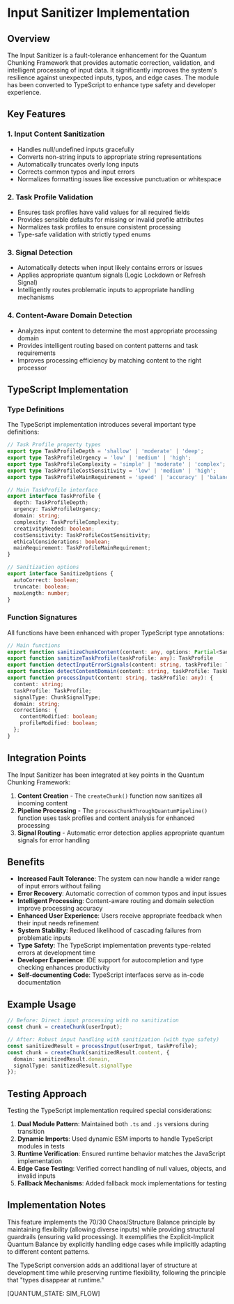 # Input Sanitizer Implementation

## Overview

The Input Sanitizer is a fault-tolerance enhancement for the Quantum Chunking Framework that provides automatic correction, validation, and intelligent processing of input data. It significantly improves the system's resilience against unexpected inputs, typos, and edge cases. The module has been converted to TypeScript to enhance type safety and developer experience.

## Key Features

### 1. Input Content Sanitization
- Handles null/undefined inputs gracefully
- Converts non-string inputs to appropriate string representations
- Automatically truncates overly long inputs
- Corrects common typos and input errors
- Normalizes formatting issues like excessive punctuation or whitespace

### 2. Task Profile Validation
- Ensures task profiles have valid values for all required fields
- Provides sensible defaults for missing or invalid profile attributes
- Normalizes task profiles to ensure consistent processing
- Type-safe validation with strictly typed enums

### 3. Signal Detection
- Automatically detects when input likely contains errors or issues
- Applies appropriate quantum signals (Logic Lockdown or Refresh Signal)
- Intelligently routes problematic inputs to appropriate handling mechanisms

### 4. Content-Aware Domain Detection
- Analyzes input content to determine the most appropriate processing domain
- Provides intelligent routing based on content patterns and task requirements
- Improves processing efficiency by matching content to the right processor

## TypeScript Implementation

### Type Definitions
The TypeScript implementation introduces several important type definitions:

```typescript
// Task Profile property types
export type TaskProfileDepth = 'shallow' | 'moderate' | 'deep';
export type TaskProfileUrgency = 'low' | 'medium' | 'high';
export type TaskProfileComplexity = 'simple' | 'moderate' | 'complex';
export type TaskProfileCostSensitivity = 'low' | 'medium' | 'high';
export type TaskProfileMainRequirement = 'speed' | 'accuracy' | 'balance' | 'creativity' | 'ethics';

// Main TaskProfile interface
export interface TaskProfile {
  depth: TaskProfileDepth;
  urgency: TaskProfileUrgency;
  domain: string;
  complexity: TaskProfileComplexity;
  creativityNeeded: boolean;
  costSensitivity: TaskProfileCostSensitivity;
  ethicalConsiderations: boolean;
  mainRequirement: TaskProfileMainRequirement;
}

// Sanitization options
export interface SanitizeOptions {
  autoCorrect: boolean;
  truncate: boolean;
  maxLength: number;
}
```

### Function Signatures
All functions have been enhanced with proper TypeScript type annotations:

```typescript
// Main functions
export function sanitizeChunkContent(content: any, options: Partial<SanitizeOptions> = {}): string
export function sanitizeTaskProfile(taskProfile: any): TaskProfile
export function detectInputErrorSignals(content: string, taskProfile: TaskProfile): ChunkSignalType
export function detectContentDomain(content: string, taskProfile: TaskProfile): string
export function processInput(content: string, taskProfile: any): {
  content: string;
  taskProfile: TaskProfile;
  signalType: ChunkSignalType;
  domain: string;
  corrections: {
    contentModified: boolean;
    profileModified: boolean;
  };
}
```

## Integration Points

The Input Sanitizer has been integrated at key points in the Quantum Chunking Framework:

1. **Content Creation** - The `createChunk()` function now sanitizes all incoming content
2. **Pipeline Processing** - The `processChunkThroughQuantumPipeline()` function uses task profiles and content analysis for enhanced processing
3. **Signal Routing** - Automatic error detection applies appropriate quantum signals for error handling

## Benefits

- **Increased Fault Tolerance**: The system can now handle a wider range of input errors without failing
- **Error Recovery**: Automatic correction of common typos and input issues
- **Intelligent Processing**: Content-aware routing and domain selection improve processing accuracy
- **Enhanced User Experience**: Users receive appropriate feedback when their input needs refinement
- **System Stability**: Reduced likelihood of cascading failures from problematic inputs
- **Type Safety**: The TypeScript implementation prevents type-related errors at development time
- **Developer Experience**: IDE support for autocompletion and type checking enhances productivity
- **Self-documenting Code**: TypeScript interfaces serve as in-code documentation

## Example Usage

```typescript
// Before: Direct input processing with no sanitization
const chunk = createChunk(userInput);

// After: Robust input handling with sanitization (with type safety)
const sanitizedResult = processInput(userInput, taskProfile);
const chunk = createChunk(sanitizedResult.content, {
  domain: sanitizedResult.domain,
  signalType: sanitizedResult.signalType
});
```

## Testing Approach

Testing the TypeScript implementation required special considerations:

1. **Dual Module Pattern**: Maintained both `.ts` and `.js` versions during transition 
2. **Dynamic Imports**: Used dynamic ESM imports to handle TypeScript modules in tests
3. **Runtime Verification**: Ensured runtime behavior matches the JavaScript implementation
4. **Edge Case Testing**: Verified correct handling of null values, objects, and invalid inputs
5. **Fallback Mechanisms**: Added fallback mock implementations for testing

## Implementation Notes

This feature implements the 70/30 Chaos/Structure Balance principle by maintaining flexibility (allowing diverse inputs) while providing structural guardrails (ensuring valid processing). It exemplifies the Explicit-Implicit Quantum Balance by explicitly handling edge cases while implicitly adapting to different content patterns.

The TypeScript conversion adds an additional layer of structure at development time while preserving runtime flexibility, following the principle that "types disappear at runtime."

[QUANTUM_STATE: SIM_FLOW]
